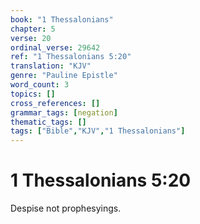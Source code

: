 ```yaml
---
book: "1 Thessalonians"
chapter: 5
verse: 20
ordinal_verse: 29642
ref: "1 Thessalonians 5:20"
translation: "KJV"
genre: "Pauline Epistle"
word_count: 3
topics: []
cross_references: []
grammar_tags: [negation]
thematic_tags: []
tags: ["Bible","KJV","1 Thessalonians"]
---
```


# 1 Thessalonians 5:20

Despise not prophesyings.
